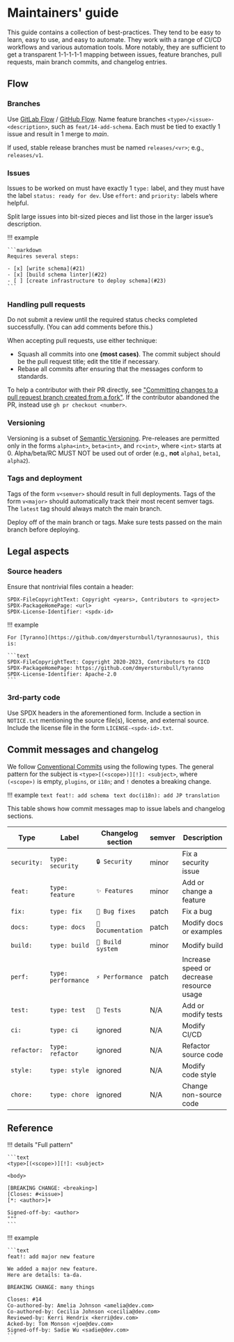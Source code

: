 # Maintainers' guide

This guide contains a collection of best-practices.
They tend to be easy to learn, easy to use, and easy to automate.
They work with a range of CI/CD workflows and various automation tools.
More notably, they are sufficient to get a transparent 1-1-1-1-1 mapping between
issues, feature branches, pull requests, main branch commits, and changelog entries.

## Flow

### Branches

Use [GitLab Flow](https://about.gitlab.com/topics/version-control/what-is-gitlab-flow/)
/ [GitHub Flow](https://docs.github.com/en/get-started/quickstart/github-flow).
Name feature branches `<type>/<issue>-<description>`, such as `feat/14-add-schema`.
Each must be tied to exactly 1 issue and result in 1 merge to _main_.

If used, stable release branches must be named `releases/<vr>`; e.g., `releases/v1`.

### Issues

Issues to be worked on must have exactly 1 `type:` label, and they must have the label `status: ready for dev`.
Use `effort:` and `priority:` labels where helpful.

Split large issues into bit-sized pieces and list those in the larger issue’s description.

!!! example

    ```markdown
    Requires several steps:

    - [x] [write schema](#21)
    - [x] [build schema linter](#22)
    - [ ] [create infrastructure to deploy schema](#23)
    ```

### Handling pull requests

Do not submit a review until the required status checks completed successfully.
(You can add comments before this.)

When accepting pull requests, use either technique:

- Squash all commits into one **(most cases)**.
  The commit subject should be the pull request title; edit the title if necessary.
- Rebase all commits after ensuring that the messages conform to standards.

To help a contributor with their PR directly, see
["Committing changes to a pull request branch created from a fork"](https://docs.github.com/en/pull-requests/collaborating-with-pull-requests/proposing-changes-to-your-work-with-pull-requests/committing-changes-to-a-pull-request-branch-created-from-a-fork).
If the contributor abandoned the PR, instead use `gh pr checkout <number>`.

### Versioning

Versioning is a subset of [Semantic Versioning](https://semver.org/spec/v2.0.0.html).
Pre-releases are permitted only in the forms `alpha<int>`, `beta<int>`, and `rc<int>`,
where `<int>` starts at 0. Alpha/beta/RC MUST NOT be used out of order (e.g., **not** `alpha1`, `beta1`, `alpha2`).

### Tags and deployment

Tags of the form `v<semver>` should result in full deployments.
Tags of the form `v<major>` should automatically track their most recent semver tags.
The `latest` tag should always match the main branch.

Deploy off of the main branch or tags.
Make sure tests passed on the main branch before deploying.

## Legal aspects

### Source headers

Ensure that nontrivial files contain a header:

```text
SPDX-FileCopyrightText: Copyright <years>, Contributors to <project>
SPDX-PackageHomePage: <url>
SPDX-License-Identifier: <spdx-id>
```

!!! example

    For [Tyranno](https://github.com/dmyersturnbull/tyrannosaurus), this is:

    ```text
    SPDX-FileCopyrightText: Copyright 2020-2023, Contributors to CICD
    SPDX-PackageHomePage: https://github.com/dmyersturnbull/tyranno
    SPDX-License-Identifier: Apache-2.0
    ```

### 3rd-party code

Use SPDX headers in the aforementioned form.
Include a section in `NOTICE.txt` mentioning the source file(s), license, and external source.
Include the license file in the form `LICENSE-<spdx-id>.txt`.

## Commit messages and changelog

We follow [Conventional Commits](https://www.conventionalcommits.org/) using the following types.
The general pattern for the subject is `<type>[(<scope>)][!]: <subject>`,
where `(<scope>)` is empty, `plugins`, or `i18n`; and `!` denotes a breaking change.

!!! example
    ```text
    feat!: add schema
    ```
    ```text
    doc(i18n): add JP translation
    ```

This table shows how commit messages map to issue labels and changelog sections.

| Type        | Label               | Changelog section  | semver | Description                               |
|-------------|---------------------|--------------------|--------|-------------------------------------------|
| `security:` | `type: security`    | `🔒 Security`      | minor  | Fix a security issue                      |
| `feat:`     | `type: feature`     | `✨ Features`       | minor  | Add or change a feature                   |
| `fix:`      | `type: fix`         | `🐛 Bug fixes`     | patch  | Fix a bug                                 |
| `docs:`     | `type: docs`        | `📝 Documentation` | patch  | Modify docs or examples                   |
| `build:`    | `type: build`       | `🔧 Build system`  | minor  | Modify build                              |
| `perf:`     | `type: performance` | `⚡️ Performance`   | patch  | Increase speed or decrease resource usage |
| `test:`     | `type: test`        | `🚨 Tests`         | N/A    | Add or modify tests                       |
| `ci:`       | `type: ci`          | ignored            | N/A    | Modify CI/CD                              |
| `refactor:` | `type: refactor`    | ignored            | N/A    | Refactor source code                      |
| `style:`    | `type: style`       | ignored            | N/A    | Modify code style                         |
| `chore:`    | `type: chore`       | ignored            | N/A    | Change non-source code                    |

## Reference

!!! details "Full pattern"

    ```text
    <type>[(<scope>)][!]: <subject>

    <body>

    [BREAKING CHANGE: <breaking>]
    [Closes: #<issue>]
    [*: <author>]+

    Signed-off-by: <author>
    """
    ```

!!! example

    ```text
    feat!: add major new feature

    We added a major new feature.
    Here are details: ta-da.

    BREAKING CHANGE: many things

    Closes: #14
    Co-authored-by: Amelia Johnson <amelia@dev.com>
    Co-authored-by: Cecilia Johnson <cecilia@dev.com>
    Reviewed-by: Kerri Hendrix <kerri@dev.com>
    Acked-by: Tom Monson <joe@dev.com>
    Signed-off-by: Sadie Wu <sadie@dev.com>
    ```
